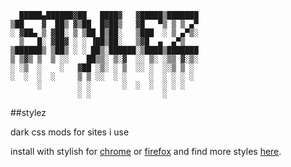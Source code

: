 ```
  █████▄██████▓██   ████▓   ▓█████▒███████ 
▒██    ▓  ██▒ ▓▒██  █▓██▒   ▓█   ▀▒ ▒ ▒ ▄▀ 
░ ▓██▄ ▒ ▓██░ ▒ ▒██ █▒██░   ▒███  ░ ▒ ▄▀▒░ 
  ▒   █░ ▓██▓ ░ ░ ▐██▒██░   ▒▓█  ▄  ▄▀▒    
▒██████▒ ▒██▒ ░ ░ ██▒░██████░▒████▒███████ 
▒ ▒▓▒ ▒  ▒ ░░    ██▒▒░ ▒░▓  ░░ ▒░ ░▒▒ ▓░▒░ 
░ ░▒  ░    ░   ▓██ ░▒░ ░ ▒  ░░ ░  ░░▒ ▒ ░  
░  ░  ░  ░     ▒ ▒ ░░  ░ ░     ░  ░ ░ ░ ░  
      ░        ░ ░       ░  ░  ░  ░ ░ ░    
               ░ ░                ░        
```

##stylez

dark css mods for sites i use

install with stylish for [chrome](https://goo.gl/DRnFhQ) or [firefox](https://addons.mozilla.org/en-US/firefox/addon/stylish/?src=external-userstyleshome) and find more styles [here](https://userstyles.org).
